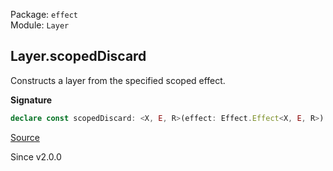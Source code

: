 Package: `effect`<br />
Module: `Layer`<br />

## Layer.scopedDiscard

Constructs a layer from the specified scoped effect.

**Signature**

```ts
declare const scopedDiscard: <X, E, R>(effect: Effect.Effect<X, E, R>) => Layer<never, E, Exclude<R, Scope.Scope>>
```

[Source](https://github.com/Effect-TS/effect/tree/main/packages/effect/src/Layer.ts#L737)

Since v2.0.0